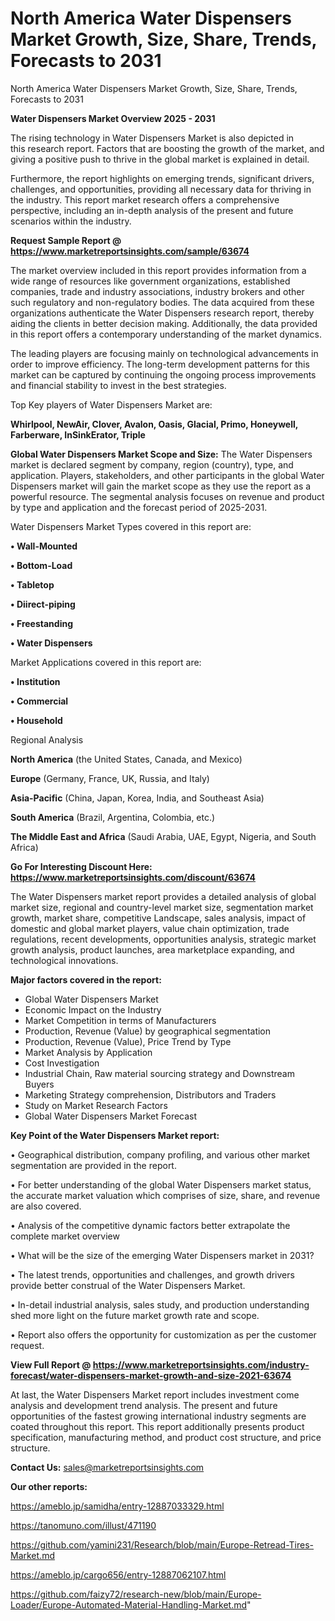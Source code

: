 # North America Water Dispensers Market Growth, Size, Share, Trends, Forecasts to 2031
North America Water Dispensers Market Growth, Size, Share, Trends, Forecasts to 2031

<Strong> Water Dispensers Market Overview 2025 - 2031</strong>

The rising technology in Water Dispensers Market is also depicted in this research report. Factors that are boosting the growth of the market, and giving a positive push to thrive in the global market is explained in detail.

Furthermore, the report highlights on emerging trends, significant drivers, challenges, and opportunities, providing all necessary data for thriving in the industry. This report market research offers a comprehensive perspective, including an in-depth analysis of the present and future scenarios within the industry.

<strong>Request Sample Report @ <a href=https://www.marketreportsinsights.com/sample/63674>https://www.marketreportsinsights.com/sample/63674</a></strong>

The market overview included in this report provides information from a wide range of resources like government organizations, established companies, trade and industry associations, industry brokers and other such regulatory and non-regulatory bodies. The data acquired from these organizations authenticate the Water Dispensers research report, thereby aiding the clients in better decision making. Additionally, the data provided in this report offers a contemporary understanding of the market dynamics.

The leading players are focusing mainly on technological advancements in order to improve efficiency. The long-term development patterns for this market can be captured by continuing the ongoing process improvements and financial stability to invest in the best strategies.

Top Key players of Water Dispensers Market are:

<strong>Whirlpool, NewAir, Clover, Avalon, Oasis, Glacial, Primo, Honeywell, Farberware, InSinkErator, Triple</strong>

<strong><b>Global Water Dispensers Market Scope and Size:</b></strong>
The Water Dispensers market is declared segment by company, region (country), type, and application. Players, stakeholders, and other participants in the global Water Dispensers market will gain the market scope as they use the report as a powerful resource. The segmental analysis focuses on revenue and product by type and application and the forecast period of 2025-2031.

Water Dispensers Market Types covered in this report are:

<strong>• Wall-Mounted

• Bottom-Load

• Tabletop

• Diirect-piping

• Freestanding

• Water Dispensers</strong>

Market Applications covered in this report are:

<strong>• Institution

• Commercial

• Household</strong> 

Regional Analysis

<strong>North America</strong> (the United States, Canada, and Mexico)

<strong>Europe</strong> (Germany, France, UK, Russia, and Italy)

<strong>Asia-Pacific</strong> (China, Japan, Korea, India, and Southeast Asia)

<strong>South America</strong> (Brazil, Argentina, Colombia, etc.)

<strong>The Middle East and Africa</strong> (Saudi Arabia, UAE, Egypt, Nigeria, and South Africa)

<strong>Go For Interesting Discount Here: <a href=https://www.marketreportsinsights.com/discount/63674>https://www.marketreportsinsights.com/discount/63674</a></strong>

The Water Dispensers market report provides a detailed analysis of global market size, regional and country-level market size, segmentation market growth, market share, competitive Landscape, sales analysis, impact of domestic and global market players, value chain optimization, trade regulations, recent developments, opportunities analysis, strategic market growth analysis, product launches, area marketplace expanding, and technological innovations.

<strong><b>Major factors covered in the report:</b></strong>
<ul>
  <li>Global Water Dispensers Market </li>
  <li>Economic Impact on the Industry</li>
  <li>Market Competition in terms of Manufacturers</li>
  <li>Production, Revenue (Value) by geographical segmentation</li>
  <li>Production, Revenue (Value), Price Trend by Type</li>
  <li>Market Analysis by Application</li>
  <li>Cost Investigation</li>
  <li>Industrial Chain, Raw material sourcing strategy and Downstream Buyers</li>
  <li>Marketing Strategy comprehension, Distributors and Traders</li>
  <li>Study on Market Research Factors</li>
  <li>Global Water Dispensers Market Forecast</li>
</ul>

<strong><b>Key Point of the Water Dispensers Market report:</b></strong>

• Geographical distribution, company profiling, and various other market segmentation are provided in the report.

• For better understanding of the global Water Dispensers market status, the accurate market valuation which comprises of size, share, and revenue are also covered.

• Analysis of the competitive dynamic factors better extrapolate the complete market overview

• What will be the size of the emerging Water Dispensers market in 2031?

• The latest trends, opportunities and challenges, and growth drivers provide better construal of the Water Dispensers Market.

• In-detail industrial analysis, sales study, and production understanding shed more light on the future market growth rate and scope.

• Report also offers the opportunity for customization as per the customer request.

<strong><b>View Full Report @ <a href=https://www.marketreportsinsights.com/industry-forecast/water-dispensers-market-growth-and-size-2021-63674>https://www.marketreportsinsights.com/industry-forecast/water-dispensers-market-growth-and-size-2021-63674</a></b></strong>


At last, the Water Dispensers Market report includes investment come analysis and development trend analysis. The present and future opportunities of the fastest growing international industry segments are coated throughout this report. This report additionally presents product specification, manufacturing method, and product cost structure, and price structure.

<strong>Contact Us:</strong>
sales@marketreportsinsights.com

<strong>Our other reports:</strong>

<a href=https://ameblo.jp/samidha/entry-12887033329.html>https://ameblo.jp/samidha/entry-12887033329.html</a>

<a href=https://tanomuno.com/illust/471190>https://tanomuno.com/illust/471190</a>

<a href=https://github.com/yamini231/Research/blob/main/Europe-Retread-Tires-Market.md>https://github.com/yamini231/Research/blob/main/Europe-Retread-Tires-Market.md</a>

<a href=https://ameblo.jp/cargo656/entry-12887062107.html>https://ameblo.jp/cargo656/entry-12887062107.html</a>

<a href=https://github.com/faizy72/research-new/blob/main/Europe-Loader/Europe-Automated-Material-Handling-Market.md>https://github.com/faizy72/research-new/blob/main/Europe-Loader/Europe-Automated-Material-Handling-Market.md</a>"
